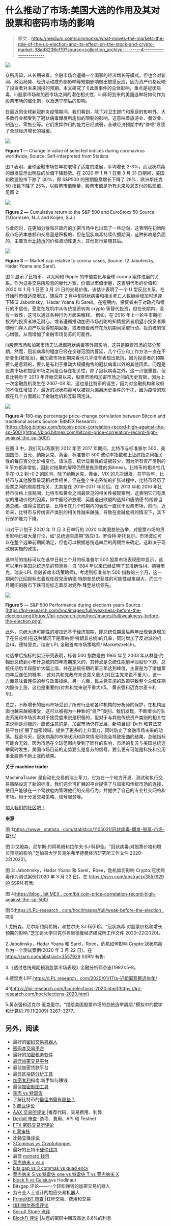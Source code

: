 # 什么推动了市场:美国大选的作用及其对股票和密码市场的影响

> 原文：<https://medium.com/coinmonks/what-moves-the-markets-the-role-of-the-us-election-and-its-effect-on-the-stock-and-crypto-market-38ad3236ef19?source=collection_archive---------4----------------------->

![](img/fc958fe1c6564ed811fe9bbc61de58e1.png)

众所周知，从长期来看，金融市场会遵循一个国家的经济增长等模式，但也会对新闻、政治局势、经济活动或外部影响等短期影响做出敏感反应，因为资产价格反映了投资者对未来回报的预期。本文研究了 I)此类事件的总体影响，重点是冠状病毒，ii)股票市场和加密市场之间的潜在相关性，iii)即将到来的美国选举将如何作为股票市场的催化剂，以及选举前后的影响。

在最近的全球新冠肺炎疫情期间，我们看到，除了对卫生部门和家庭的影响外，大多数行业都受到了冠状病毒爆发所施加的限制的影响，这意味着旅游业、餐饮业、制造业、零售业等。它们发挥作用的能力已经减弱，全球经济预期中的“停顿”导致了全球经济增长的减缓。

![](img/9df573caac3ce541ae21bc5ed0cb6093.png)

**Figure 1** — Change in value of selected indices during coronavirus worldwide, Source: Self-interpreted from Statista

图 1 表明，全球金融市场在年初取得了适度的进展，平均增长 2-3%，而冠状病毒的爆发显示出明显的价值下降趋势。在 2020 年 1 月 1 日至 3 月 31 日期间，美国和欧盟股市下跌了 30%，即 S&P500 的预期股息增长下降了 28%，欧洲斯托克 50 指数下降了 25%，以股票市值衡量，股票市值是所有未来股息支付的贴现值，见图 2:

![](img/b6e6640335e5c55f15296e524ee933a9.png)

**Figure 2 —** Cumulative return to the S&P 500 and EuroStoxx 50 Source: (1.Gormsen, N.J. and Koijen, S.J.)

与此同时，在更加分散和非政府的加密市场中也出现了一些动向，这表明在初始阶段市场资本总额和交易量是积极的，但在冠状病毒持续传播期间，这种影响是负面的，主要货币[比特币](https://blog.coincodecap.com/a-candid-explanation-of-bitcoin)的价格波动性更大，其他货币紧随其后。

![](img/6be0387a3e99dafcbefb368271291cd3.png)

**Figure 3 —** Market cap relative to corona cases, Source: (2 Jabotinsky, Hadar Yoana and Sarel).

图 2 显示了比特币、以太网和 Ripple 的市值变化与全球 corona 案件进展的关系。作为证券交易所股息的替代方案，价值以市值衡量，这表明代币的价值和 2020 年 1 月 1 日至 3 月 21 日的交易价值。该估计表明了一个 U 型反比关系，在开始时市值适度增加，随后在 2 月中旬冠状病毒和相关死亡人数继续增加时迅速下降(2 Jabotinsky，Hadar Yoana 和 Sarel)。在短期内，投资者由于对政府和银行的不信任，愿意在危机中从传统投资转向 crypto 等替代投资，但在长期内，没有一致性，这可以通过各种行为方面来解释， 例如，在 2016 年上一轮牛市期间投资的投资者缺乏耐心，或者遵循推动加密市场战略的知情投资者期望小投资者跟随他们存入资产以获得短期回报，或者随着政府在危机期间采取行动，投资者的信心增强，从而增加了金融市场复苏的可能性。

ii)股票市场和加密市场无法抵御冠状病毒等外部影响，这只是股票市场的部分预期，然而，冠状病毒的程度已经在全球范围内蔓延，几个行业和工作方法一直在不断变化(被淘汰)，而加密市场长期来看也几乎没有表现出抵抗，因为投资者的预期要么是悲观的，要么是有利于推动大规模抛售的冠状病毒以外的其他因素。问题是股票市场和加密市场之间是否存在相关性，除了冠状病毒之外，这一点很重要，但自比特币于 2013 年开始交易以来，股票市场和加密市场之间的历史有限，因为上一次金融危机发生在 2007-08 年，这也是比特币的诞生，因为对金融机构和政府的不信任增加了。最近的冠状病毒可以被视为偏离历史事件的干扰，因为疫情的规模在几个方面超过了金融危机和互联网泡沫。

![](img/089ab38c736ea1508c942158ae48d1e5.png)

**Figure 4**–180-day percentage price-change correlation between Bitcoin and traditional assets Source: BitMEX Research [https://blog.bitmex.com/bitcoin-price-correlation-record-high-against-the-sp-500/](https://blog.bitmex.com/bitcoin-price-correlation-record-high-against-the-sp-500/)

在图 3 中，我们可以观察到 2012 年至 2017 年期间，比特币与标准普尔 500、美国国债、日元、纳斯达克、黄金、标准普尔 500 波动率指数和上证综指之间相关性的每日百分比价格变化。请注意，统计显著性的证据较少，因为所有资产类别的 R 平方都非常低，因此对结果的解释仍然是推测性的(Bitmex)。比特币的相关性几乎在-0.2 到+0.2 的区间，除了纳斯达克、黄金、VIX 的几次爆发。在早些年，比特币与其他股票呈现相对负相关，但在整个生态系统的扩张过程中，比特币经历了股票之间的周期性相关，尤其是在 2016–2017 年前后。在 2013 年和 2016 年比特币价格上涨期间，比特币和黄金之间最常见的相关性被观察到，这表明它们有类似的推动价格的因素，如中国经济放缓、英国退出欧盟的选择和唐纳德·特朗普当选总统。值得注意的是，比特币在几个时期内的表现一直优于股票市场，然而，近年来，比特币与传统资产类别的相关性越来越强，导致在金融危机的情况下，其下行保护能力下降。

iii)对于计划于 2020 年 11 月 3 日举行的 2020 年美国总统选举，对股票市场的货币影响已被大量讨论，如“总统选举周期”效应(3。罗伯特·斯托瓦尔。市场波动可以在整个选举前期间确定，但也可以根据总统选举后的周期性来确定，这取决于现政府实施的政策。

选举前的指标可以在选举日前三个月的标准普尔 500 股票市场表现图中显示，这可以用作美国总统选举的预测器，自 1984 年以来已经证明了其准确性(4。德特里克，瑞安·LPL 金融首席市场策略师)。考虑到标准普尔 500 指数的三个月，这一期间的正回报标志着现任政党唐纳德·特朗普总统获胜的可能性越来越大，而三个月期间的股市下跌可能标志着反对党乔·拜登总统领先。

![](img/a83784510304709ee5adee31a821eb1f.png)

**Figure 5** — S&P 500 Performance during elections years Source : [https://lpl-research.com/hoc/images/full/weakness-before-the-election.png](https://lpl-research.com/hoc/images/full/weakness-before-the-election.png)

此外，总统大选可能性的增加还基于经济周期，即总统任期最后两年出现衰退增加了在任总统(在这种情况下是唐纳德·特朗普总统)的几率，同时增加了反对派的机会(4。德特里克，瑞安 LPL 金融首席市场策略师/ Marketstretch)。

对选举后指标的实证研究表明，标普 500 指数是由 1965 年至 2003 年从林登·约翰逊总统到小布什总统的四年周期定义的，其特点是总统任期前半段股价下跌，总统任期后半段股价大幅上涨，并在总统任期的第三年达到峰值，主要是为了增加第四年后连任的概率， 这对共和党政府来说意义重大(对民主党来说不重大)，这一方面意味着连任的参与政策操纵，另一方面，民主党实施的政策导致整个总统任期内股价上涨，这也是重要的(对共和党来说不重大)(5。 黄永强和迈克尔麦卡利尔)。

总之，不断增长的密码市场受到了所有行业和各种机构的分析师的保护，在机构层面也越来越被接受，这可以被视为一种新的“资产”类别。我们发现，不断增长的生态系统和市场资本对于接受度来说是积极的，但对于与其他传统资产类别的相关性来说则是消极的。应该注意的是，加密市场仍在发展，新项目(即 DeFi 和算法交易平台)扩展了加密领域，提供了更多的上升潜力，同时防止了金融市场未来的动荡。截至今天，冠状病毒的市场状况和异常情况可能会导致扭曲的结果，总统指标可能会无效，因为市场在全球范围内受到了同样的影响，市场的复苏与美国总统选举同时发生。美国市场目前的走势要么是复苏的信号，要么更有可能是科技和公用事业股票不断上涨的结果。

**关于 machine trader**

MachinaTrader 是自动化交易的瑞士军刀，它为在一个地方开发、测试和执行交易策略设定了新的标准。我们完全可扩展的平台提供了与加密和传统市场的连接，使用户能够在一个驾驶舱内管理他们的交易行为，并提供了自己的专业社交网络和市场，用于分发交易策略、信号服务等。

[加入我们的社区吧！](https://www.machinatrader.com/)

**来源**

图 1:[https://www . statista . com/statistics/1105021/冠状病毒-爆发-股票-市场-变化/](https://www.statista.com/statistics/1105021/coronavirus-outbreak-stock-market-change/)

图 2:戈姆森、尼尔斯·约阿希姆和拉尔夫·SJ·科伊金。"冠状病毒:对股票价格和增长预期的影响."芝加哥大学贝克尔弗里德曼经济研究所工作文件 2020–22(2020)。

图 3: Jabotinsky，Hadar Yoana 和 Sarel，Roee，危机如何影响 Crypto:冠状病毒作为测试案例(2020 年 3 月 22 日)。在 https://ssrn.com/abstract=3557929 的 SSRN 有售:

图 4:[https://blog . bit MEX . com/bit coin-price-correlation-record-high-against-the-sp-500/](https://blog.bitmex.com/bitcoin-price-correlation-record-high-against-the-sp-500/)

图 5:[https://LPL-research . com/hoc/images/full/weak-before-the-election . png](https://lpl-research.com/hoc/images/full/weakness-before-the-election.png)

1.戈姆森，尼尔斯约阿希姆，和拉尔夫 SJ 科伊珍。"冠状病毒:对股票价格和增长预期的影响."芝加哥大学贝克尔弗里德曼经济研究所工作文件 2020–22(2020)。

2.Jabotinsky，Hadar Yoana 和 Sarel，Roee，危机如何影响 Crypto:冠状病毒作为一个测试案例(2020 年 3 月 22 日)。在 https://ssrn.com/abstract=3557929 SSRN 有售:

3.《透过总统周期预测股票市场表现》金融分析师杂志(1992):5–8。

4.德里克·LPF:[https://LPL research . com/2020/01/17/a-近距离观察选举年/](https://lplresearch.com/2020/01/17/a-closer-look-at-election-years/)

4.1[https://lpl-research.com/hoc/elections-2020.html](https://lpl-research.com/hoc/elections-2020.html)

5.黄永强和迈克尔·麦克里尔。"描绘美国股票市场的总统选举周期."模拟中的数学和计算机 79.11(2009):3267–3277。

## 另外，阅读

*   最好的[密码交易机器人](/coinmonks/crypto-trading-bot-c2ffce8acb2a)
*   [密码本交易平台](/coinmonks/top-10-crypto-copy-trading-platforms-for-beginners-d0c37c7d698c)
*   最好的[加密税务软件](/coinmonks/best-crypto-tax-tool-for-my-money-72d4b430816b)
*   [最佳加密交易平台](/coinmonks/the-best-crypto-trading-platforms-in-2020-the-definitive-guide-updated-c72f8b874555)
*   最佳加密贷款平台
*   [最佳区块链分析工具](https://bitquery.io/blog/best-blockchain-analysis-tools-and-software)
*   [加密套利](/coinmonks/crypto-arbitrage-guide-how-to-make-money-as-a-beginner-62bfe5c868f6)指南:新手如何赚钱
*   最佳[加密制图工具](/coinmonks/what-are-the-best-charting-platforms-for-cryptocurrency-trading-85aade584d80)
*   [莱杰 vs 特雷佐](/coinmonks/ledger-vs-trezor-best-hardware-wallet-to-secure-cryptocurrency-22c7a3fd391e)
*   了解比特币的[最佳书籍有哪些？](/coinmonks/what-are-the-best-books-to-learn-bitcoin-409aeb9aff4b)
*   [3 商业评论](/coinmonks/3commas-review-an-excellent-crypto-trading-bot-2020-1313a58bec92)
*   [AAX 交易所评论](/coinmonks/aax-exchange-review-2021-67c5ea09330c) |推荐代码、交易费用、利弊
*   [Deribit 审查](/coinmonks/deribit-review-options-fees-apis-and-testnet-2ca16c4bbdb2) |选项、费用、API 和 Testnet
*   [FTX 密码交易所评论](/coinmonks/ftx-crypto-exchange-review-53664ac1198f)
*   [n 零审核](/coinmonks/ngrave-zero-review-c465cf8307fc)
*   [比特交换评论](/coinmonks/bybit-exchange-review-dbd570019b71)
*   [3Commas vs Cryptohopper](/coinmonks/cryptohopper-vs-3commas-vs-shrimpy-a2c16095b8fe)
*   最好的比特币[硬件钱包](/coinmonks/the-best-cryptocurrency-hardware-wallets-of-2020-e28b1c124069?source=friends_link&sk=324dd9ff8556ab578d71e7ad7658ad7c)
*   最佳 [monero 钱包](https://blog.coincodecap.com/best-monero-wallets)
*   [莱杰纳米 s vs x](https://blog.coincodecap.com/ledger-nano-s-vs-x)
*   [bits gap vs 3 commas vs quad ency](https://blog.coincodecap.com/bitsgap-3commas-quadency)
*   [莱杰纳米 S vs 特雷佐 one vs 特雷佐 T vs 莱杰纳米 X](https://blog.coincodecap.com/ledger-nano-s-vs-trezor-one-ledger-nano-x-trezor-t)
*   [block fi vs Celsius](/coinmonks/blockfi-vs-celsius-vs-hodlnaut-8a1cc8c26630)vs Hodlnaut
*   Bitsgap 评论——一个轻松赚钱的加密交易机器人
*   为专业人士设计的加密交易机器人
*   [PrimeXBT 审查](/coinmonks/primexbt-review-88e0815be858) |杠杆交易、费用和交易
*   [埃利帕尔泰坦评论](/coinmonks/ellipal-titan-review-85e9071dd029)
*   [SecuX Stone 点评](https://blog.coincodecap.com/secux-stone-hardware-wallet-review)
*   [BlockFi 评论](/coinmonks/blockfi-review-53096053c097) |从您的密码中赚取高达 8.6%的利息